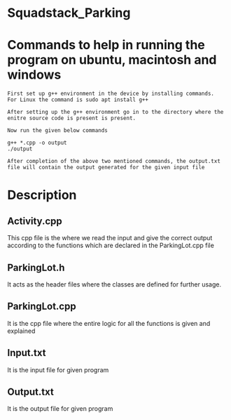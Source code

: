 # Squadstack_Parking

# Commands to help in running the program on ubuntu, macintosh and windows
```
First set up g++ environment in the device by installing commands.
For Linux the command is sudo apt install g++

After setting up the g++ environment go in to the directory where the enitre source code is present is present.

Now run the given below commands

g++ *.cpp -o output
./output

After completion of the above two mentioned commands, the output.txt file will contain the output generated for the given input file
```

# Description

## Activity.cpp
This cpp file is the where we read the input and give the correct output according to the functions which are declared in the ParkingLot.cpp file

## ParkingLot.h
It acts as the header files where the classes are defined for further usage.

## ParkingLot.cpp
It is the cpp file where the entire logic for all the functions is given and explained

## Input.txt
It is the input file for given program

## Output.txt
It is the output file for given program

